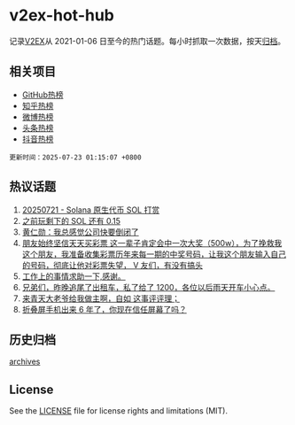 # v2ex-hot-hub

 记录[V2EX](https://www.v2ex.com/)从 2021-01-06 日至今的热门话题。每小时抓取一次数据，按天[归档](archives)。
 
 ## 相关项目

- [GitHub热榜](https://github.com/lonnyzhang423/github-hot-hub)
- [知乎热榜](https://github.com/lonnyzhang423/zhihu-hot-hub)
- [微博热榜](https://github.com/lonnyzhang423/weibo-hot-hub)
- [头条热榜](https://github.com/lonnyzhang423/toutiao-hot-hub)
- [抖音热榜](https://github.com/lonnyzhang423/douyin-hot-hub)


 `更新时间：2025-07-23 01:15:07 +0800`

## 热议话题

1. [20250721 - Solana 原生代币 SOL 打赏](https://www.v2ex.com/t/1146865)
1. [之前玩剩下的 SOL 还有 0.15](https://www.v2ex.com/t/1146913)
1. [黄仁勋：我总感觉公司快要倒闭了](https://www.v2ex.com/t/1146774)
1. [朋友始终坚信天天买彩票 这一辈子肯定会中一次大奖（500w），为了挽救我这个朋友，我准备收集彩票历年来每一期的中奖号码，让我这个朋友输入自己的号码，彻底让他对彩票失望， V 友们，有没有搞头](https://www.v2ex.com/t/1146753)
1. [工作上的事情求助一下,感谢。](https://www.v2ex.com/t/1146820)
1. [兄弟们，昨晚追尾了出租车，私了给了 1200，各位以后雨天开车小心点。](https://www.v2ex.com/t/1146817)
1. [来青天大老爷给我做主啊，自如 这事评评理；](https://www.v2ex.com/t/1146811)
1. [折叠屏手机出来 6 年了，你现在信任屏幕了吗？](https://www.v2ex.com/t/1146772)

## 历史归档

[archives](archives)

## License

See the [LICENSE](LICENSE) file for license rights and limitations (MIT).
